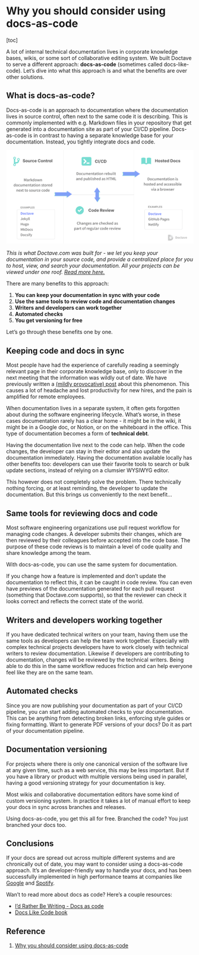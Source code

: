 # Why you should consider using docs-as-code



[toc]





A lot of internal technical documentation lives in corporate knowledge bases, wikis, or some sort of collaborative editing system. We built Doctave to serve a different approach: **docs-as-code** (sometimes called docs-like-code). Let’s dive into what this approach is and what the benefits are over other solutions.

## What is docs-as-code?

Docs-as-code is an approach to documentation where the documentation lives in source control, often next to the same code it is describing. This is commonly implemented with e.g. Markdown files in your repository that get generated into a documentation site as part of your CI/CD pipeline. Docs-as-code is in contrast to having a separate knowledge base for your documentation. Instead, you tightly integrate docs and code.

<img src="./img/docs-as-code-flow.png" alt="Docs as code workflow diagram" style="zoom:80%;" />

*This is what Doctave.com was built for - we let you keep your documentation in your source code, and provide a centralized place for you to host, view, and search your documentation. All your projects can be viewed under one roof. [Read more here.](https://www.doctave.com/features)*

There are many benefits to this approach:

1. **You can keep your documentation in sync with your code**
2. **Use the same tools to review code and documentation changes**
3. **Writers and developers can work together**
4. **Automated checks**
5. **You get versioning for free**

Let’s go through these benefits one by one.

## Keeping code and docs in sync

Most people have had the experience of carefully reading a seemingly relevant page in their corporate knowledge base, only to discover in the next meeting that the information was wildly out of date. We have previously written a [(mildly provocative) post](https://blog.doctave.com/2020/08/20/confluence-is-where-documentation-goes-to-die.html) about this phenomenon. This causes a lot of headache and lost productivity for new hires, and the pain is amplified for remote employees.

When documentation lives in a separate system, it often gets forgotten about during the software engineering lifecycle. What’s worse, in these cases documentation rarely has a clear home - it might be in the wiki, it might be in a Google doc, or Notion, or on the whiteboard in the office. This type of documentation becomes a form of **technical debt**.

Having the documentation live next to the code can help. When the code changes, the developer can stay in their editor and also update the documentation immediately. Having the documentation available locally has other benefits too: developers can use their favorite tools to search or bulk update sections, instead of relying on a clumsier WYSIWYG editor.

This however does not completely solve the problem. There technically nothing forcing, or at least reminding, the developer to update the documentation. But this brings us conveniently to the next benefit…

## Same tools for reviewing docs and code

Most software engineering organizations use pull request workflow for managing code changes. A developer submits their changes, which are then reviewed by their colleagues before accepted into the code base. The purpose of these code reviews is to maintain a level of code quality and share knowledge among the team.

With docs-as-code, you can use the same system for documentation.

If you change how a feature is implemented and don’t update the documentation to reflect this, it can be caught in code review. You can even have previews of the documentation generated for each pull request (something that Doctave.com supports), so that the reviewer can check it looks correct and reflects the correct state of the world.

## Writers and developers working together

If you have dedicated technical writers on your team, having them use the same tools as developers can help the team work together. Especially with complex technical projects developers have to work closely with technical writers to review documentation. Likewise if developers are contributing to documentation, changes will be reviewed by the technical writers. Being able to do this in the same workflow reduces friction and can help everyone feel like they are on the same team.

## Automated checks

Since you are now publishing your documentation as part of your CI/CD pipeline, you can start adding automated checks to your documentation. This can be anything from detecting broken links, enforcing style guides or fixing formatting. Want to generate PDF versions of your docs? Do it as part of your documentation pipeline.

## Documentation versioning

For projects where there is only one canonical version of the software live at any given time, such as a web service, this may be less important. But if you have a library or product with multiple versions being used in parallel, having a good versioning strategy for your documentation is key.

Most wikis and collaborative documentation editors have some kind of custom versioning system. In practice it takes a lot of manual effort to keep your docs in sync across branches and releases.

Using docs-as-code, you get this all for free. Branched the code? You just branched your docs too.

## Conclusions

If your docs are spread out across multiple different systems and are chronically out of date, you may want to consider using a docs-as-code approach. It’s an developer-friendly way to handle your docs, and has been successfully implemented in high performance teams at companies like [Google](https://www.youtube.com/watch?v=EnB8GtPuauw&t=549s) and [Spotify](https://backstage.io/blog/2020/09/08/announcing-tech-docs).

Wan’t to read more about docs as code? Here’s a couple resources:

- [I’d Rather Be Writing - Docs as code](https://idratherbewriting.com/learnapidoc/pubapis_docs_as_code.html)
- [Docs Like Code book](https://www.docslikecode.com/)



## Reference 

1. [Why you should consider using docs-as-code](https://blog.doctave.com/2021/08/30/why-you-should-consider-docs-as-code.html)